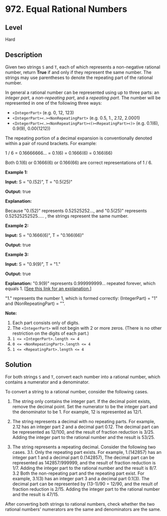 # 972. Equal Rational Numbers
## Level
Hard

## Description
Given two strings `S` and `T`, each of which represents a non-negative rational number, return **True** if and only if they represent the same number. The strings may use parentheses to denote the repeating part of the rational number.

In general a rational number can be represented using up to three parts: an *integer part*, a *non-repeating part*, and a *repeating part*. The number will be represented in one of the following three ways:

* `<IntegerPart>` (e.g. 0, 12, 123)
* `<IntegerPart><.><NonRepeatingPart>` (e.g. 0.5, 1., 2.12, 2.0001)
* `<IntegerPart><.><NonRepeatingPart><(><RepeatingPart><)>` (e.g. 0.1(6), 0.9(9), 0.00(1212))

The repeating portion of a decimal expansion is conventionally denoted within a pair of round brackets.  For example:

1 / 6 = 0.16666666... = 0.1(6) = 0.1666(6) = 0.166(66)

Both 0.1(6) or 0.1666(6) or 0.166(66) are correct representations of 1 / 6.

**Example 1:**

**Input:** S = "0.(52)", T = "0.5(25)"

**Output:** true

**Explanation:**

Because "0.(52)" represents 0.52525252..., and "0.5(25)" represents 0.52525252525..... , the strings represent the same number.

**Example 2:**

**Input:** S = "0.1666(6)", T = "0.166(66)"

**Output:** true

**Example 3:**

**Input:** S = "0.9(9)", T = "1."

**Output:** true

**Explanation:**
"0.9(9)" represents 0.999999999... repeated forever, which equals 1.  [[See this link for an explanation.](https://en.wikipedia.org/wiki/0.999...)]

"1." represents the number 1, which is formed correctly: (IntegerPart) = "1" and (NonRepeatingPart) = "".

**Note:**

1. Each part consists only of digits.
2. The `<IntegerPart>` will not begin with 2 or more zeros. (There is no other restriction on the digits of each part.)
3. `1 <= <IntegerPart>.length <= 4`
4. `0 <= <NonRepeatingPart>.length <= 4`
5. `1 <= <RepeatingPart>.length <= 4`

## Solution
For both strings `S` and `T`, convert each number into a rational number, which contains a numerator and a denominator.

To convert a string to a rational number, consider the following cases.

1. The string only contains the integer part. If the decimal point exists, remove the decimal point. Set the numerator to be the integer part and the denominator to be 1. For example, 12 is represented as 12/1.

2. The string represents a decimal with no repeating parts. For example, 2.12 has an integer part 2 and a decimal part 0.12. The decimal part can be represented as 12/100, and the result of fraction reduction is 3/25. Adding the integer part to the rational number and the result is 53/25.

3. The string represents a repeating decimal. Consider the following two cases.
	3.1. Only the repeating part exists. For example, 1.(142857) has an integer part 1 and a decimal part 0.(142857), The decimal part can be represented as 142857/999999, and the result of fraction reduction is 1/7. Adding the integer part to the rational number and the result is 8/7.
	3.2 Both the non-repeating part and the repeating part exist. For example, 3.1(3) has an integer part 3 and a decimal part 0.1(3). The decimal part can be represented by (13-1)/90 = 12/90, and the result of fraction reduction is 2/15. Adding the integer part to the rational number and the result is 47/15.

After converting both strings to rational numbers, check whether the two rational numbers' numerators are the same and denominators are the same.
